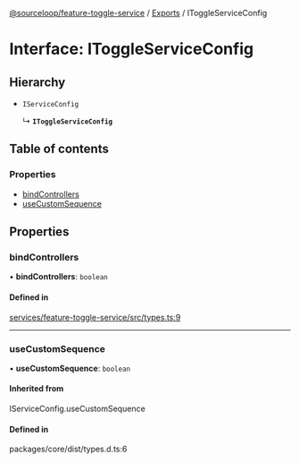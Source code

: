 [@sourceloop/feature-toggle-service](../README.md) / [Exports](../modules.md) / IToggleServiceConfig

# Interface: IToggleServiceConfig

## Hierarchy

- `IServiceConfig`

  ↳ **`IToggleServiceConfig`**

## Table of contents

### Properties

- [bindControllers](IToggleServiceConfig.md#bindcontrollers)
- [useCustomSequence](IToggleServiceConfig.md#usecustomsequence)

## Properties

### bindControllers

• **bindControllers**: `boolean`

#### Defined in

[services/feature-toggle-service/src/types.ts:9](https://github.com/sourcefuse/loopback4-microservice-catalog/blob/68ec38a2a/services/feature-toggle-service/src/types.ts#L9)

___

### useCustomSequence

• **useCustomSequence**: `boolean`

#### Inherited from

IServiceConfig.useCustomSequence

#### Defined in

packages/core/dist/types.d.ts:6
